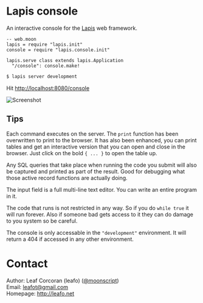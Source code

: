# Lapis console

An interactive console for the [Lapis][1] web framework.

```moonscript
-- web.moon
lapis = require "lapis.init"
console = require "lapis.console.init"

lapis.serve class extends lapis.Application
  "/console": console.make!
```

```bash
$ lapis server development
```

Hit <http://localhost:8080/console>

![Screenshot](http://leafo.net/shotsnb/2013-03-21_23-11-51.png)

## Tips

Each command executes on the server. The `print` function has been overwritten
to print to the browser. It has also been enhanced, you can print tables and
get an interactive version that you can open and close in the browser. Just
click on the bold `{ ... }` to open the table up.

Any SQL queries that take place when running the code you submit will also be
captured and printed as part of the result. Good for debugging what those
active record functions are actually doing.

The input field is a full multi-line text editor. You can write an entire
program in it.

The code that runs is not restricted in any way. So if you do `while true` it
will run forever. Also if someone bad gets access to it they can do damage to
you system so be careful.

The console is only accessable in the `"development"` environment. It will
return a 404 if accessed in any other environment.

  [1]: https://github.com/leafo/lapis

# Contact

Author: Leaf Corcoran (leafo) ([@moonscript](http://twitter.com/moonscript))  
Email: leafot@gmail.com  
Homepage: <http://leafo.net>  

